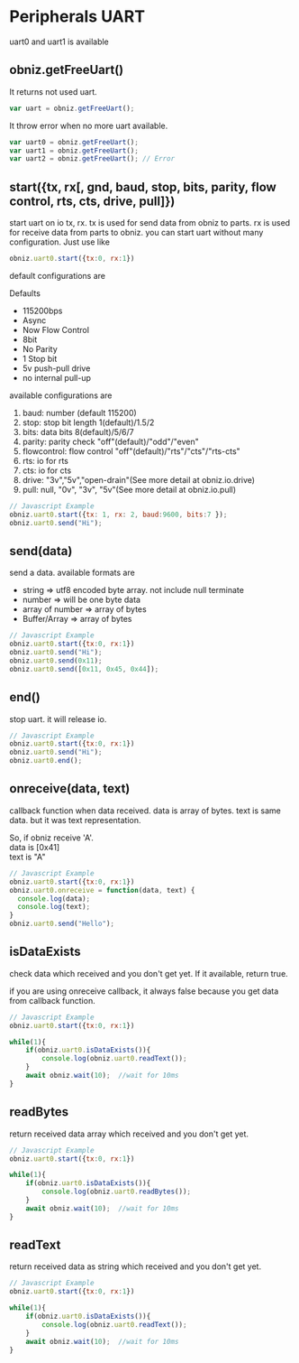 # Peripherals UART
uart0 and uart1 is available

## obniz.getFreeUart()
It returns not used uart.
```javascript
var uart = obniz.getFreeUart();
```
It throw error when no more uart available.
```javascript
var uart0 = obniz.getFreeUart();
var uart1 = obniz.getFreeUart();
var uart2 = obniz.getFreeUart(); // Error
```

## start({tx, rx[, gnd, baud, stop, bits, parity, flow control, rts, cts, drive, pull]})
start uart on io tx, rx.
tx is used for send data from obniz to parts.
rx is used for receive data from parts to obniz.
you can start uart without many configuration. Just use like
```javascript
obniz.uart0.start({tx:0, rx:1})
```
default configurations are

Defaults
- 115200bps
- Async
- Now Flow Control
- 8bit
- No Parity
- 1 Stop bit
- 5v push-pull drive
- no internal pull-up

available configurations are

1. baud: number (default 115200)
2. stop: stop bit length 1(default)/1.5/2
3. bits: data bits 8(default)/5/6/7
4. parity: parity check "off"(default)/"odd"/"even"
5. flowcontrol: flow control "off"(default)/"rts"/"cts"/"rts-cts"
6. rts: io for rts
7. cts: io for cts
8. drive:  "3v","5v","open-drain"(See more detail at obniz.io.drive)
9. pull: null, "0v", "3v", "5v"(See more detail at obniz.io.pull)


```Javascript
// Javascript Example
obniz.uart0.start({tx: 1, rx: 2, baud:9600, bits:7 });  
obniz.uart0.send("Hi");
```
## send(data)
send a data.
available formats are

- string => utf8 encoded byte array. not include null terminate
- number => will be one byte data
- array of number => array of bytes
- Buffer/Array => array of bytes

```Javascript
// Javascript Example
obniz.uart0.start({tx:0, rx:1})
obniz.uart0.send("Hi");
obniz.uart0.send(0x11);
obniz.uart0.send([0x11, 0x45, 0x44]);
```
## end()
stop uart. it will release io.

```Javascript
// Javascript Example
obniz.uart0.start({tx:0, rx:1})
obniz.uart0.send("Hi");
obniz.uart0.end();
```
## onreceive(data, text)
callback function when data received.
data is array of bytes.
text is same data. but it was text representation.

So, if obniz receive 'A'.  
data is [0x41]  
text is "A"  

```Javascript
// Javascript Example
obniz.uart0.start({tx:0, rx:1})
obniz.uart0.onreceive = function(data, text) {
  console.log(data);
  console.log(text);
}
obniz.uart0.send("Hello");
```

## isDataExists
check data  which received and you don't get yet.
If it available, return true. 

if you are using onreceive callback, it always false because you get data from callback function.


```Javascript
// Javascript Example
obniz.uart0.start({tx:0, rx:1})

while(1){
    if(obniz.uart0.isDataExists()){
        console.log(obniz.uart0.readText());
    }
    await obniz.wait(10);  //wait for 10ms
}
```

## readBytes
return received data array which received and you don't get yet.

```Javascript
// Javascript Example
obniz.uart0.start({tx:0, rx:1})

while(1){
    if(obniz.uart0.isDataExists()){
        console.log(obniz.uart0.readBytes());
    }
    await obniz.wait(10);  //wait for 10ms
}
```

## readText
return received data as string which received and you don't get yet.


```Javascript
// Javascript Example
obniz.uart0.start({tx:0, rx:1})

while(1){
    if(obniz.uart0.isDataExists()){
        console.log(obniz.uart0.readText());
    }
    await obniz.wait(10);  //wait for 10ms
}
```